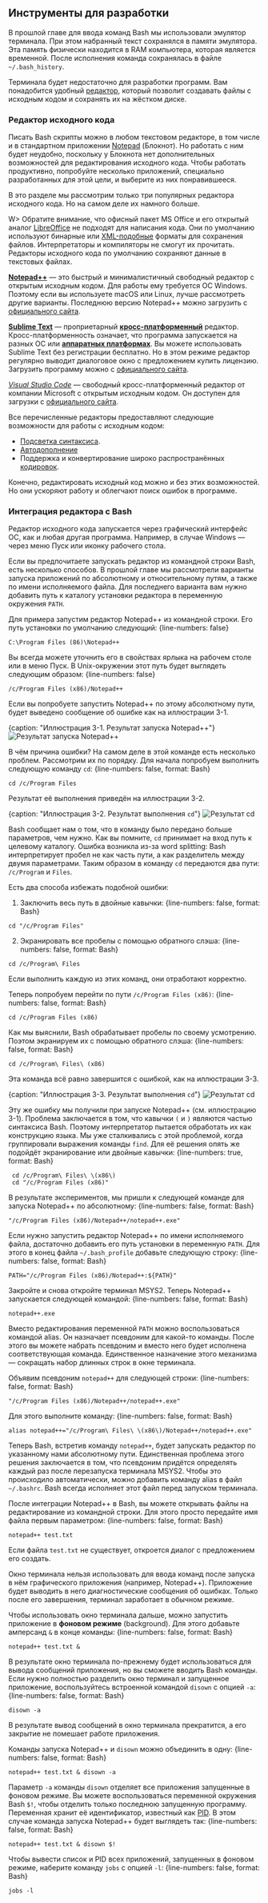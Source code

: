 ## Инструменты для разработки

В прошлой главе для ввода команд Bash мы использовали эмулятор терминала. При этом набранный текст сохранялся в памяти эмулятора. Эта память физически находится в RAM компьютера, которая является временной. После исполнения команда сохранялась в файле `~/.bash_history`.

Терминала будет недостаточно для разработки программ. Вам понадобится удобный [редактор](https://ru.wikipedia.org/wiki/Редактор_исходного_кода), который позволит создавать файлы с исходным кодом и сохранять их на жёстком диске.

### Редактор исходного кода

Писать Bash скрипты можно в любом текстовом редакторе, в том числе и в стандартном приложении [Notepad](https://ru.wikipedia.org/wiki/Блокнот_(программа)) (Блокнот). Но работать с ним будет неудобно, поскольку у Блокнота нет дополнительных возможностей для редактирования исходного кода. Чтобы работать продуктивно, попробуйте несколько приложений, специально разработанных для этой цели, и выберите из них понравившееся.

В это разделе мы рассмотрим только три популярных редактора исходного кода. Но на самом деле их намного больше.

W> Обратите внимание, что офисный пакет MS Office и его открытый аналог [LibreOffice](https://ru.wikipedia.org/wiki/LibreOffice) не подходят для написания кода. Они по умолчанию используют бинарные или [XML-подобные](https://ru.wikipedia.org/wiki/XML) форматы для сохранения файлов. Интерпретаторы и компиляторы не смогут их прочитать. Редакторы исходного кода по умолчанию сохраняют данные в текстовых файлах.

[**Notepad++**](https://ru.wikipedia.org/wiki/Notepad++#cite_note-8) — это быстрый и минималистичный свободный редактор с открытым исходным кодом. Для работы ему требуется ОС Windows. Поэтому если вы используете macOS или Linux, лучше рассмотреть другие варианты. Последнюю версию Notepad++ можно загрузить с [официального сайта](https://notepad-plus-plus.org/downloads/).

[**Sublime Text**](https://ru.wikipedia.org/wiki/Sublime_Text#cite_note-Features-4) — проприетарный [**кросс-платформенный**](https://ru.wikipedia.org/wiki/Кроссплатформенность) редактор. Кросс-платформенность означает, что программа запускается на разных ОС или [**аппаратных платформах**](https://ru.wikipedia.org/wiki/Аппаратная_платформа_компьютера). Вы можете использовать Sublime Text без регистрации бесплатно. Но в этом режиме редактор регулярно выводит диалоговое окно с предложением купить лицензию. Загрузить программу можно c [официального сайта](https://www.sublimetext.com/).

[*Visual Studio Code*](https://ru.wikipedia.org/wiki/Visual_Studio_Code) — свободный кросс-платформенный редактор от компании Microsoft с открытым исходным кодом. Он доступен для загрузки с [официального сайта](https://code.visualstudio.com/).

Все перечисленные редакторы предоставляют следующие возможности для работы с исходным кодом:

* [Подсветка синтаксиса](https://ru.wikipedia.org/wiki/Подсветка_синтаксиса).
* [Автодополнение](https://ru.wikipedia.org/wiki/Автодополнение)
* Поддержка и конвертирование широко распространённых [кодировок](https://ru.wikipedia.org/wiki/Набор_символов).

Конечно, редактировать исходный код можно и без этих возможностей. Но они ускоряют работу и облегчают поиск ошибок в программе.

### Интеграция редактора с Bash

Редактор исходного кода запускается через графический интерфейс ОС, как и любая другая программа. Например, в случае Windows — через меню Пуск или иконку рабочего стола.

Если вы предпочитаете запускать редактор из командной строки Bash, есть несколько способов. В прошлой главе мы рассмотрели варианты запуска приложений по абсолютному и относительному путям, а также по имени исполняемого файла. Для последнего варианта вам нужно добавить путь к каталогу установки редактора в переменную окружения `PATH`.

Для примера запустим редактор Notepad++ из командной строки. Его путь установки по умолчанию следующий:
{line-numbers: false}
```
C:\Program Files (86)\Notepad++
```

Вы всегда можете уточнить его в свойствах ярлыка на рабочем столе или в меню Пуск. В Unix-окружении этот путь будет выглядеть следующим образом:
{line-numbers: false}
```
/c/Program Files (x86)/Notepad++
```

Если вы попробуете запустить Notepad++ по этому абсолютному пути, будет выведено сообщение об ошибке как на иллюстрации 3-1.

{caption: "Иллюстрация 3-1. Результат запуска Notepad++"}
![Результат запуска Notepad++](images/BashScripting/notepad-error.png)

В чём причина ошибки? На самом деле в этой команде есть несколько проблем. Рассмотрим их по порядку. Для начала попробуем выполнить следующую команду `cd`:
{line-numbers: false, format: Bash}
```
cd /c/Program Files
```

Результат её выполнения приведён на иллюстрации 3-2.

{caption: "Иллюстрация 3-2. Результат выполнения `cd`"}
![Результат cd](images/BashScripting/cd-many-arguments.png)

Bash сообщает нам о том, что в команду было передано больше параметров, чем нужно. Как вы помните, `cd` принимает на вход путь к целевому каталогу. Ошибка возникла из-за word splitting: Bash интерпретирует пробел не как часть пути, а как разделитель между двумя параметрами. Таким образом в команду `cd` передаются два пути: `/c/Program` и `Files`.

Есть два способа избежать подобной ошибки:

1. Заключить весь путь в двойные кавычки: {line-numbers: false, format: Bash}
```
cd "/c/Program Files"
```

2. Экранировать все пробелы с помощью обратного слэша:
{line-numbers: false, format: Bash}
```
cd /c/Program\ Files
```

Если выполнить каждую из этих команд, они отработают корректно.

Теперь попробуем перейти по пути `/c/Program Files (x86)`:
{line-numbers: false, format: Bash}
```
cd /c/Program Files (x86)
```

Как мы выяснили, Bash обрабатывает пробелы по своему усмотрению. Поэтом экранируем их с помощью обратного слэша:
{line-numbers: false, format: Bash}
```
cd /c/Program\ Files\ (x86)
```

Эта команда всё равно завершится с ошибкой, как на иллюстрации 3-3.

{caption: "Иллюстрация 3-3. Результат выполнения `cd`"}
![Результат cd](images/BashScripting/cd-unexpected-token.png)

Эту же ошибку мы получили при запуске Notepad++ (см. иллюстрацию 3-1). Проблема заключается в том, что кавычки `(` и `)` являются частью синтаксиса Bash. Поэтому интерпретатор пытается обработать их как конструкцию языка. Мы уже сталкивались с этой проблемой, когда группировали выражения команды `find`. Для её решения опять же подойдёт экранирование или двойные кавычки:
{line-numbers: true, format: Bash}
```
 cd /c/Program\ Files\ \(x86\)
 cd "/c/Program Files (x86)"
```

В результате экспериментов, мы пришли к следующей команде для запуска Notepad++ по абсолютному:
{line-numbers: false, format: Bash}
```
"/c/Program Files (x86)/Notepad++/notepad++.exe"
```

Если нужно запустить редактор Notepad++ по имени исполняемого файла, достаточно добавить его путь установки в переменную `PATH`. Для этого в конец файла `~/.bash_profile` добавьте следующую строку:
{line-numbers: false, format: Bash}
```
PATH="/c/Program Files (x86)/Notepad++:${PATH}"
```

Закройте и снова откройте терминал MSYS2. Теперь Notepad++ запускается следующей командой:
{line-numbers: false, format: Bash}
```
notepad++.exe
```

Вместо редактирования переменной `PATH` можно воспользоваться командой alias. Он назначает псевдоним для какой-то команды. После этого вы можете набрать псевдоним и вместо него будет исполнена соответствующая команда. Единственное назначение этого механизма — сокращать набор длинных строк в окне терминала.

Объявим псевдоним `notepad++` для следующей строки:
{line-numbers: false, format: Bash}
```
"/c/Program Files (x86)/Notepad++/notepad++.exe"
```

Для этого выполните команду:
{line-numbers: false, format: Bash}
```
alias notepad++="/c/Program\ Files\ \(x86\)/Notepad++/notepad++.exe"
```

Теперь Bash, встретив команду `notepad++`, будет запускать редактор по указанному нами абсолютному пути. Единственная проблема этого решения заключается в том, что псевдоним придётся определять каждый раз после перезапуска терминала MSYS2. Чтобы это происходило автоматически, можно добавить команду alias в файл `~/.bashrc`. Bash всегда исполняет этот файл перед запуском терминала.

После интеграции Notepad++ в Bash, вы можете открывать файлы на редактирование из командной строки. Для этого просто передайте имя файла первым параметром:
{line-numbers: false, format: Bash}
```
notepad++ test.txt
```

Если файла `test.txt` не существует, откроется диалог с предложением его создать.

Окно терминала нельзя использовать для ввода команд после запуска в нём графического приложения (например, Notepad++). Приложение будет выводить в него диагностические сообщения об ошибках. Только после его завершения, терминал заработает в обычном режиме.

Чтобы использовать окно терминала дальше, можно запустить приложение в **фоновом режиме** (background). Для этого добавьте амперсанд `&` в конце команды:
{line-numbers: false, format: Bash}
```
notepad++ test.txt &
```

В результате окно терминала по-прежнему будет использоваться для вывода сообщений приложения, но вы сможете вводить Bash команды. Если нужно полностью разделить окно терминал и запущенное приложение, воспользуйтесь встроенной командой `disown` с опцией `-a`:
{line-numbers: false, format: Bash}
```
disown -a
```

В результате вывод сообщений в окно терминала прекратится, а его закрытие не помешает работе приложения.

Команды запуска Notepad++ и `disown` можно объединить в одну:
{line-numbers: false, format: Bash}
```
notepad++ test.txt & disown -a
```

Параметр `-a` команды `disown` отделяет все приложения запущенные в фоновом режиме. Вы можете воспользоваться переменной окружения Bash `$!`, чтобы отделить только последнюю запущенную программу. Переменная хранит её идентификатор, известный как [PID](https://ru.wikipedia.org/wiki/Идентификатор_процесса). В этом случае команда запуска Notepad++ будет выглядеть так:
{line-numbers: false, format: Bash}
```
notepad++ test.txt & disown $!
```

Чтобы вывести список и PID всех приложений, запущенных в фоновом режиме, наберите команду `jobs` с опцией `-l`:
{line-numbers: false, format: Bash}
```
jobs -l
```